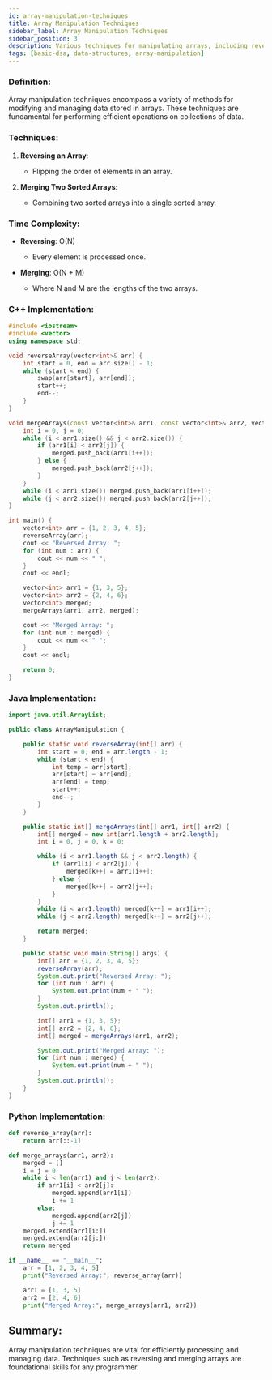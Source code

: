```yaml
---
id: array-manipulation-techniques
title: Array Manipulation Techniques
sidebar_label: Array Manipulation Techniques
sidebar_position: 3
description: Various techniques for manipulating arrays, including reversing, merging, and more.
tags: [basic-dsa, data-structures, array-manipulation]
---
```


### Definition:

Array manipulation techniques encompass a variety of methods for modifying and managing data stored in arrays. These techniques are fundamental for performing efficient operations on collections of data.

### Techniques:

1. **Reversing an Array**:
   - Flipping the order of elements in an array.

2. **Merging Two Sorted Arrays**:
   - Combining two sorted arrays into a single sorted array.

### Time Complexity:

- **Reversing**: O(N)  
  - Every element is processed once.

- **Merging**: O(N + M)  
  - Where N and M are the lengths of the two arrays.

### C++ Implementation:

```cpp
#include <iostream>
#include <vector>
using namespace std;

void reverseArray(vector<int>& arr) {
    int start = 0, end = arr.size() - 1;
    while (start < end) {
        swap(arr[start], arr[end]);
        start++;
        end--;
    }
}

void mergeArrays(const vector<int>& arr1, const vector<int>& arr2, vector<int>& merged) {
    int i = 0, j = 0;
    while (i < arr1.size() && j < arr2.size()) {
        if (arr1[i] < arr2[j]) {
            merged.push_back(arr1[i++]);
        } else {
            merged.push_back(arr2[j++]);
        }
    }
    while (i < arr1.size()) merged.push_back(arr1[i++]);
    while (j < arr2.size()) merged.push_back(arr2[j++]);
}

int main() {
    vector<int> arr = {1, 2, 3, 4, 5};
    reverseArray(arr);
    cout << "Reversed Array: ";
    for (int num : arr) {
        cout << num << " ";
    }
    cout << endl;

    vector<int> arr1 = {1, 3, 5};
    vector<int> arr2 = {2, 4, 6};
    vector<int> merged;
    mergeArrays(arr1, arr2, merged);

    cout << "Merged Array: ";
    for (int num : merged) {
        cout << num << " ";
    }
    cout << endl;

    return 0;
}

```
### Java Implementation:
```java
import java.util.ArrayList;

public class ArrayManipulation {

    public static void reverseArray(int[] arr) {
        int start = 0, end = arr.length - 1;
        while (start < end) {
            int temp = arr[start];
            arr[start] = arr[end];
            arr[end] = temp;
            start++;
            end--;
        }
    }

    public static int[] mergeArrays(int[] arr1, int[] arr2) {
        int[] merged = new int[arr1.length + arr2.length];
        int i = 0, j = 0, k = 0;

        while (i < arr1.length && j < arr2.length) {
            if (arr1[i] < arr2[j]) {
                merged[k++] = arr1[i++];
            } else {
                merged[k++] = arr2[j++];
            }
        }
        while (i < arr1.length) merged[k++] = arr1[i++];
        while (j < arr2.length) merged[k++] = arr2[j++];

        return merged;
    }

    public static void main(String[] args) {
        int[] arr = {1, 2, 3, 4, 5};
        reverseArray(arr);
        System.out.print("Reversed Array: ");
        for (int num : arr) {
            System.out.print(num + " ");
        }
        System.out.println();

        int[] arr1 = {1, 3, 5};
        int[] arr2 = {2, 4, 6};
        int[] merged = mergeArrays(arr1, arr2);

        System.out.print("Merged Array: ");
        for (int num : merged) {
            System.out.print(num + " ");
        }
        System.out.println();
    }
}
```
### Python Implementation:
```python
def reverse_array(arr):
    return arr[::-1]

def merge_arrays(arr1, arr2):
    merged = []
    i = j = 0
    while i < len(arr1) and j < len(arr2):
        if arr1[i] < arr2[j]:
            merged.append(arr1[i])
            i += 1
        else:
            merged.append(arr2[j])
            j += 1
    merged.extend(arr1[i:])
    merged.extend(arr2[j:])
    return merged

if __name__ == "__main__":
    arr = [1, 2, 3, 4, 5]
    print("Reversed Array:", reverse_array(arr))

    arr1 = [1, 3, 5]
    arr2 = [2, 4, 6]
    print("Merged Array:", merge_arrays(arr1, arr2))
```
## Summary:
Array manipulation techniques are vital for efficiently processing and managing data. Techniques such as reversing and merging arrays are foundational skills for any programmer.
